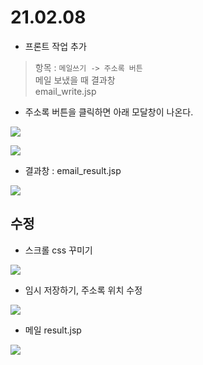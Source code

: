 # 21.02.08
- 프론트 작업 추가<br>
> 항목 : `메일쓰기 -> 주소록 버튼` <br>
> 메일 보냈을 때 결과창  <br>
> email_write.jsp

- 주소록 버튼을 클릭하면 아래 모달창이 나온다.

![](https://images.velog.io/images/withcolinsong/post/154b027c-5c25-4247-b641-bf7504c5204f/image.png)


![](https://images.velog.io/images/withcolinsong/post/09f56d8f-8e15-438f-a474-85e6a650c807/image.png)

- 결과창 : email_result.jsp

![](https://images.velog.io/images/withcolinsong/post/fe78dcaa-7eb7-4aa2-b586-7744eaff443a/image.png)


## 수정


- 스크롤 css 꾸미기

![](https://images.velog.io/images/withcolinsong/post/1453decd-f4fe-4b4a-95e1-d8edc34bd6dd/image.png)

- 임시 저장하기, 주소록 위치 수정

![](https://images.velog.io/images/withcolinsong/post/226f28e2-92f9-4f4c-a0f8-b7cb16c03eef/image.png)

- 메일 result.jsp

![](https://images.velog.io/images/withcolinsong/post/42022049-e12a-45e0-8a15-7b998becac63/image.png)